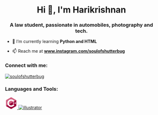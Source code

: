 <h1 align="center">Hi 👋, I'm Harikrishnan</h1>
<h3 align="center">A law student, passionate in automobiles, photography and tech.</h3>

- 🌱 I’m currently learning **Python and HTML**

- 📫 Reach me at **www.instagram.com/soulofshutterbug**

<h3 align="left">Connect with me:</h3>
<p align="left">
<a href="https://instagram.com/soulofshutterbug" target="blank"><img align="center" src="https://raw.githubusercontent.com/rahuldkjain/github-profile-readme-generator/master/src/images/icons/Social/instagram.svg" alt="soulofshutterbug" height="30" width="40" /></a>
</p>

<h3 align="left">Languages and Tools:</h3>
<p align="left"> <a href="https://www.w3schools.com/cpp/" target="_blank" rel="noreferrer"> <img src="https://raw.githubusercontent.com/devicons/devicon/master/icons/cplusplus/cplusplus-original.svg" alt="cplusplus" width="40" height="40"/> </a> <a href="https://www.adobe.com/in/products/illustrator.html" target="_blank" rel="noreferrer"> <img src="https://www.vectorlogo.zone/logos/adobe_illustrator/adobe_illustrator-icon.svg" alt="illustrator" width="40" height="40"/> </a> </p>

